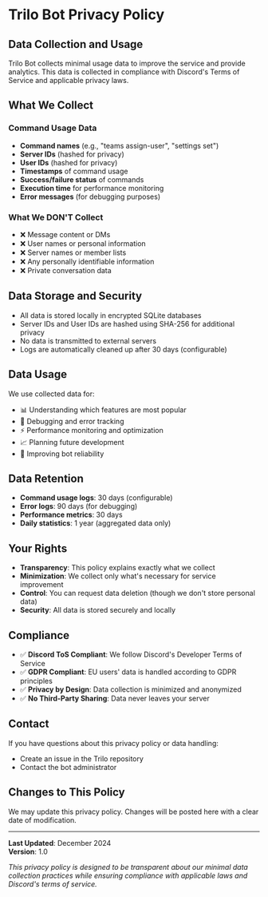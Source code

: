 # Trilo Bot Privacy Policy

## Data Collection and Usage

Trilo Bot collects minimal usage data to improve the service and provide analytics. This data is collected in compliance with Discord's Terms of Service and applicable privacy laws.

## What We Collect

### Command Usage Data
- **Command names** (e.g., "teams assign-user", "settings set")
- **Server IDs** (hashed for privacy)
- **User IDs** (hashed for privacy)
- **Timestamps** of command usage
- **Success/failure status** of commands
- **Execution time** for performance monitoring
- **Error messages** (for debugging purposes)

### What We DON'T Collect
- ❌ Message content or DMs
- ❌ User names or personal information
- ❌ Server names or member lists
- ❌ Any personally identifiable information
- ❌ Private conversation data

## Data Storage and Security

- All data is stored locally in encrypted SQLite databases
- Server IDs and User IDs are hashed using SHA-256 for additional privacy
- No data is transmitted to external servers
- Logs are automatically cleaned up after 30 days (configurable)

## Data Usage

We use collected data for:
- 📊 Understanding which features are most popular
- 🐛 Debugging and error tracking
- ⚡ Performance monitoring and optimization
- 📈 Planning future development
- 🔧 Improving bot reliability

## Data Retention

- **Command usage logs**: 30 days (configurable)
- **Error logs**: 90 days (for debugging)
- **Performance metrics**: 30 days
- **Daily statistics**: 1 year (aggregated data only)

## Your Rights

- **Transparency**: This policy explains exactly what we collect
- **Minimization**: We collect only what's necessary for service improvement
- **Control**: You can request data deletion (though we don't store personal data)
- **Security**: All data is stored securely and locally

## Compliance

- ✅ **Discord ToS Compliant**: We follow Discord's Developer Terms of Service
- ✅ **GDPR Compliant**: EU users' data is handled according to GDPR principles
- ✅ **Privacy by Design**: Data collection is minimized and anonymized
- ✅ **No Third-Party Sharing**: Data never leaves your server

## Contact

If you have questions about this privacy policy or data handling:
- Create an issue in the Trilo repository
- Contact the bot administrator

## Changes to This Policy

We may update this privacy policy. Changes will be posted here with a clear date of modification.

---

**Last Updated**: December 2024  
**Version**: 1.0

*This privacy policy is designed to be transparent about our minimal data collection practices while ensuring compliance with applicable laws and Discord's terms of service.*
